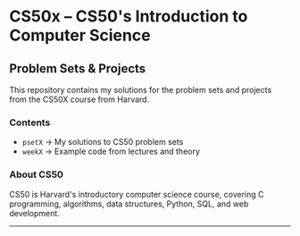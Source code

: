 # CS50x – CS50's Introduction to Computer Science
## Problem Sets & Projects

This repository contains my solutions for the problem sets and projects from the CS50X course from Harvard.  

###  Contents  
- `psetX` → My solutions to CS50 problem sets
- `weekX` → Example code from lectures and theory 

###  About CS50  
CS50 is Harvard's introductory computer science course, covering C programming, algorithms, data structures, Python, SQL, and web development.  

---
